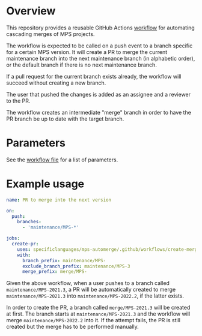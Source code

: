# Overview

This repository provides a reusable GitHub Actions [workflow](.github/workflows/create-merge-pr.yml) for automating
cascading merges of MPS projects.

The workflow is expected to be called on a push event to a branch specific for a certain MPS version. It will create
a PR to merge the current maintenance branch into the next maintenance branch (in alphabetic order), or the default
branch if there is no next maintenance branch.

If a pull request for the current branch exists already, the workflow will succeed without creating a new branch.

The user that pushed the changes is added as an assignee and a reviewer to the PR.

The workflow creates an intermediate "merge" branch in order to have the PR branch be up to date with the target
branch.

# Parameters

See the [workflow file](.github/workflows/create-merge-pr.yml) for a list of parameters.

# Example usage

```yaml
name: PR to merge into the next version

on:
  push:
    branches:
      - 'maintenance/MPS-*'

jobs:
  create-pr:
    uses: specificlanguages/mps-automerge/.github/workflows/create-merge-pr.yml@v1
    with:
      branch_prefix: maintenance/MPS-
      exclude_branch_prefix: maintenance/MPS-3
      merge_prefix: merge/MPS-
```

Given the above workflow, when a user pushes to a branch called `maintenance/MPS-2021.3`, a PR will be automatically
created to merge `maintenance/MPS-2021.3` into `maintenance/MPS-2022.2`, if the latter exists.

In order to create the PR, a branch called `merge/MPS-2021.3` will be created at first. The branch starts at
`maintenance/MPS-2021.3` and the workflow will merge `maintenance/MPS-2022.2` into it. If the attempt fails, the PR is
still created but the merge has to be performed manually.
